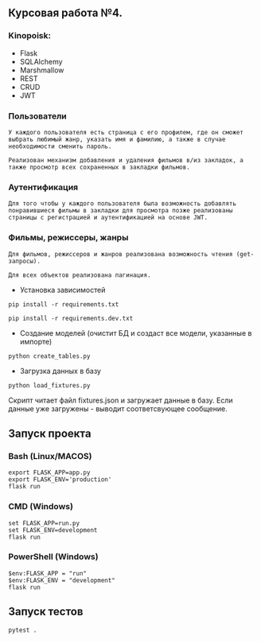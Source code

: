 ## Курсовая работа №4. 
### Kinopoisk:
  - Flask
  - SQLAlchemy
  - Marshmallow
  - REST
  - CRUD
  - JWT

### **Пользователи**
    
    У каждого пользователя есть страница с его профилем, где он сможет выбрать любимый жанр, указать имя и фамилию, а также в случае необходимости сменить пароль.
    
    Реализован механизм добавления и удаления фильмов в/из закладок, а также просмотр всех сохраненных в закладки фильмов.

### **Аутентификация**
    
    Для того чтобы у каждого пользователя была возможность добавлять понравившиеся фильмы в закладки для просмотра позже реализованы страницы с регистрацией и аутентификацией на основе JWT.

### **Фильмы, режиссеры, жанры**
    
    Для фильмов, режиссеров и жанров реализована возможность чтения (get-запросы).
    
    Для всех объектов реализована пагинация.



- Установка зависимостей
```shell
pip install -r requirements.txt

pip install -r requirements.dev.txt
```

- Создание моделей (очистит БД и создаст все модели, указанные в импорте)
```shell
python create_tables.py
```

- Загрузка данных в базу
```shell
python load_fixtures.py
```
Скрипт читает файл fixtures.json и загружает данные в базу. Если данные уже загружены - выводит соответсвующее сообщение. 

## Запуск проекта

### Bash (Linux/MACOS)
```shell
export FLASK_APP=app.py
export FLASK_ENV='production'
flask run
```

### CMD (Windows)
```shell
set FLASK_APP=run.py
set FLASK_ENV=development
flask run
```

### PowerShell (Windows)
```shell
$env:FLASK_APP = "run"
$env:FLASK_ENV = "development"
flask run
```

## Запуск тестов
```shell
pytest .
```

